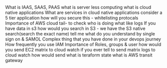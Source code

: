 What is IAAS, SAAS, PAAS
what is server less computing
what is cloud native applications
What are services in cloud native applications 
consider a 5 tier application how will you secure this - whitelisting protocals
Importance of AWS cloud tail- to check who is doing what like logs 
If you have data in s3 how would you search in S3 - we have the S3 native search(search the exact name)
tell me what do you understand by single sign on & SAMOL
Complex thing that you have done in your devops journey
How frequently you use IAM
Importance of Roles, groups & user
how would you send EC2 matrix to cloud watch 
if you ever tell to send matrix logs to cloud watch how would send 
what is teraform state
what is AWS transit gateway

